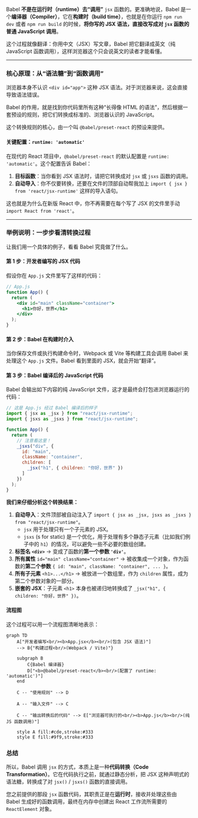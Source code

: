 
Babel **不是在运行时（runtime）去“调用”** `jsx` 函数的。更准确地说，Babel 是一个**编译器（Compiler）**，它在**构建时（build time）**，也就是在你运行 `npm run dev` 或者 `npm run build` 的时候，**将你写的 JSX 语法，直接改写成对 `jsx` 函数的普通 JavaScript 调用**。

这个过程就像翻译：你用中文（JSX）写文章，Babel 把它翻译成英文（纯 JavaScript 函数调用），这样浏览器这个只会说英文的读者才能看懂。

-----

### 核心原理：从“语法糖”到“函数调用”

浏览器本身不认识 `<div id="app">` 这种 JSX 语法。对于浏览器来说，这会直接导致语法错误。

Babel 的作用，就是找到你代码里所有这种“长得像 HTML 的语法”，然后根据一套预设的规则，把它们转换成标准的、浏览器认识的 JavaScript。

这个转换规则的核心，由一个叫 `@babel/preset-react` 的预设来提供。

#### **关键配置：`runtime: 'automatic'`**

在现代的 React 项目中，`@babel/preset-react` 的默认配置是 `runtime: 'automatic'`。这个配置告诉 Babel：

1.  **目标函数**：当你看到 JSX 语法时，请把它转换成对 `jsx` 或 `jsxs` 函数的调用。
2.  **自动导入**：你不仅要转换，还要在文件的顶部自动帮我加上 `import { jsx } from 'react/jsx-runtime'` 这样的导入语句。

这也就是为什么在新版 React 中，你不再需要在每个写了 JSX 的文件里手动 `import React from 'react'`。

-----

### 举例说明：一步步看清转换过程

让我们用一个具体的例子，看看 Babel 究竟做了什么。

#### **第 1 步：开发者编写的 JSX 代码**

假设你在 `App.js` 文件里写了这样的代码：

```jsx
// App.js
function App() {
  return (
    <div id="main" className="container">
      <h1>你好，世界</h1>
    </div>
  );
}
```

#### **第 2 步：Babel 在构建时介入**

当你保存文件或执行构建命令时，Webpack 或 Vite 等构建工具会调用 Babel 来处理这个 `App.js` 文件。Babel 看到里面的 JSX，就会开始“翻译”。

#### **第 3 步：Babel 编译后的 JavaScript 代码**

Babel 会输出如下内容的纯 JavaScript 文件，这才是最终会打包进浏览器运行的代码：

```javascript
// 这是 App.js 经过 Babel 编译后的样子
import { jsx as _jsx } from "react/jsx-runtime";
import { jsxs as _jsxs } from "react/jsx-runtime";

function App() {
  return (
    // 注意看这里！
    _jsxs("div", {
      id: "main",
      className: "container",
      children: [
        _jsx("h1", { children: "你好，世界" })
      ]
    })
  );
}
```

**我们来仔细分析这个转换结果：**

1.  **自动导入**：文件顶部被自动注入了 `import { jsx as _jsx, jsxs as _jsxs } from "react/jsx-runtime"`。
      * `jsx` 用于处理只有一个子元素的 JSX。
      * `jsxs` (s for static) 是一个优化，用于处理有多个静态子元素（比如我们例子中的 `h1`）的情况，可以避免一些不必要的数组创建。
2.  **标签名 `<div>`** -\> 变成了函数的**第一个参数 `'div'`**。
3.  **所有属性** `id="main" className="container"` -\> 被收集成一个对象，作为函数的**第二个参数** `{ id: "main", className: "container", ... }`。
4.  **所有子元素** `<h1>...</h1>` -\> 被放进一个数组里，作为 `children` 属性，成为第二个参数对象的一部分。
5.  **嵌套的 JSX**：子元素 `<h1>` 本身也被递归地转换成了 `_jsx("h1", { children: "你好，世界" })`。

#### **流程图**

这个过程可以用一个流程图清晰地表示：

```mermaid
graph TD
    A["开发者编写<br/><b>App.jsx</b><br/>(包含 JSX 语法)"]
    --> B{"构建过程<br/>(Webpack / Vite)"}
    
    subgraph B
        C{Babel 编译器}
        D["<b>@babel/preset-react</b><br/>(配置了 runtime: 'automatic')"]
    end
    
    C -- "使用规则" --> D
    
    A -- "输入文件" --> C
    
    C -- "输出转换后的代码" --> E["浏览器可执行的<br/><b>App.js</b><br/>(纯 JS 函数调用)"]

    style A fill:#cde,stroke:#333
    style E fill:#9f9,stroke:#333
```

### 总结

所以，Babel 调用 `jsx` 的方式，本质上是一种**代码转换（Code Transformation）**。它在代码执行之前，就通过静态分析，把 JSX 这种声明式的语法糖，转换成了对 `jsx()` / `jsxs()` 函数的直接调用。

您之前提供的那段 `jsx` 函数代码，其职责正是在**运行时**，接收并处理这些由 Babel 生成好的函数调用，最终在内存中创建出 React 工作流所需要的 `ReactElement` 对象。
